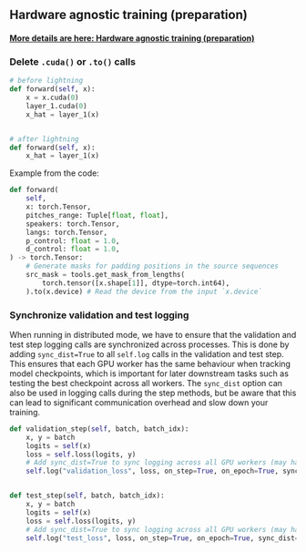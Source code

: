 ## Hardware agnostic training (preparation)

#### [More details are here: Hardware agnostic training (preparation)](https://lightning.ai/docs/pytorch/stable/advanced/transfer_learning.html)

### Delete `.cuda()` or `.to()` calls

```python
# before lightning
def forward(self, x):
    x = x.cuda(0)
    layer_1.cuda(0)
    x_hat = layer_1(x)


# after lightning
def forward(self, x):
    x_hat = layer_1(x)
```

Example from the code:

```python
def forward(
    self,
    x: torch.Tensor,
    pitches_range: Tuple[float, float],
    speakers: torch.Tensor,
    langs: torch.Tensor,
    p_control: float = 1.0,
    d_control: float = 1.0,
) -> torch.Tensor:
    # Generate masks for padding positions in the source sequences
    src_mask = tools.get_mask_from_lengths(
        torch.tensor([x.shape[1]], dtype=torch.int64),
    ).to(x.device) # Read the device from the input `x.device`
```

### Synchronize validation and test logging

When running in distributed mode, we have to ensure that the validation and test step logging calls are synchronized across processes. This is done by adding `sync_dist=True` to all `self.log` calls in the validation and test step. This ensures that each GPU worker has the same behaviour when tracking model checkpoints, which is important for later downstream tasks such as testing the best checkpoint across all workers. The `sync_dist` option can also be used in logging calls during the step methods, but be aware that this can lead to significant communication overhead and slow down your training.

```python
def validation_step(self, batch, batch_idx):
    x, y = batch
    logits = self(x)
    loss = self.loss(logits, y)
    # Add sync_dist=True to sync logging across all GPU workers (may have performance impact)
    self.log("validation_loss", loss, on_step=True, on_epoch=True, sync_dist=True)


def test_step(self, batch, batch_idx):
    x, y = batch
    logits = self(x)
    loss = self.loss(logits, y)
    # Add sync_dist=True to sync logging across all GPU workers (may have performance impact)
    self.log("test_loss", loss, on_step=True, on_epoch=True, sync_dist=True)
```

